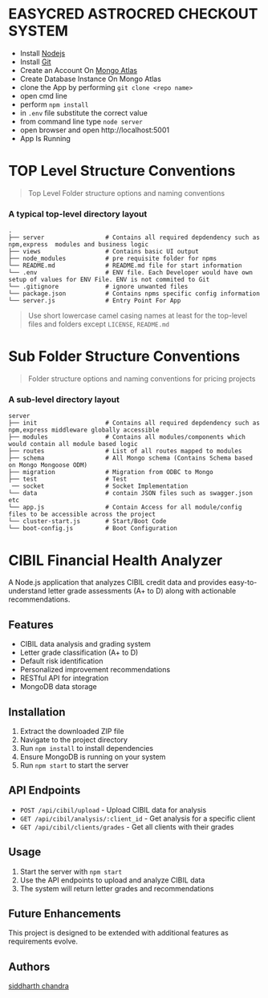 
# EASYCRED ASTROCRED  CHECKOUT SYSTEM

- Install [Nodejs](https://nodejs.org/en)
- Install [Git](https://git-scm.com/)
- Create an Account On [Mongo Atlas](https://www.mongodb.com/atlas/database)
- Create Database Instance On Mongo Atlas 
- clone the App by performing `git clone <repo name>`
- open cmd line
- perform `npm install`
- in  `.env` file substitute the correct value 
- from command line type `node server`
- open browser and open http://localhost:5001
- App Is Running 


TOP Level Structure Conventions
============================

> Top Level Folder structure options and naming conventions

### A typical top-level directory layout

    .
    ├── server                 # Contains all required depdendency such as npm,express  modules and business logic
    ├── views                  # Contains basic UI output
    ├── node_modules           # pre requisite folder for npms
    └── README.md              # README.md file for start information 
    └── .env                   # ENV file. Each Developer would have own setup of values for ENV File. ENV is not commited to Git
    └── .gitignore             # ignore unwanted files
    └── package.json           # Contains npms specific config information
    └── server.js              # Entry Point For App


> Use short lowercase camel casing names at least for the top-level files and folders except
> `LICENSE`, `README.md`


Sub Folder Structure Conventions
============================

> Folder structure options and naming conventions for pricing projects

### A sub-level directory layout

    server
    ├── init                   # Contains all required depdendency such as npm,express middleware globally accessible
    ├── modules                # Contains all modules/components which would contain all module based logic
    ├── routes                 # List of all routes mapped to modules 
    ├── schema                 # All Mongo schema (Contains Schema based on Mongo Mongoose ODM)
    ├── migration              # Migration from ODBC to Mongo
    ├── test                   # Test
     ── socket                 # Socket Implementation
    └── data                   # contain JSON files such as swagger.json etc
    └── app.js                 # Contain Access for all module/config files to be accessible across the project  
    └── cluster-start.js       # Start/Boot Code 
    └── boot-config.js         # Boot Configuration


# CIBIL Financial Health Analyzer

A Node.js application that analyzes CIBIL credit data and provides easy-to-understand letter grade assessments (A+ to D) along with actionable recommendations.

## Features

- CIBIL data analysis and grading system
- Letter grade classification (A+ to D)
- Default risk identification
- Personalized improvement recommendations
- RESTful API for integration
- MongoDB data storage

## Installation

1. Extract the downloaded ZIP file
2. Navigate to the project directory
3. Run `npm install` to install dependencies
4. Ensure MongoDB is running on your system
5. Run `npm start` to start the server

## API Endpoints

- `POST /api/cibil/upload` - Upload CIBIL data for analysis
- `GET /api/cibil/analysis/:client_id` - Get analysis for a specific client
- `GET /api/cibil/clients/grades` - Get all clients with their grades

## Usage

1. Start the server with `npm start`
2. Use the API endpoints to upload and analyze CIBIL data
3. The system will return letter grades and recommendations

## Future Enhancements

This project is designed to be extended with additional features as requirements evolve.

## Authors
[siddharth chandra](https://github.com/siddmegadeth)
